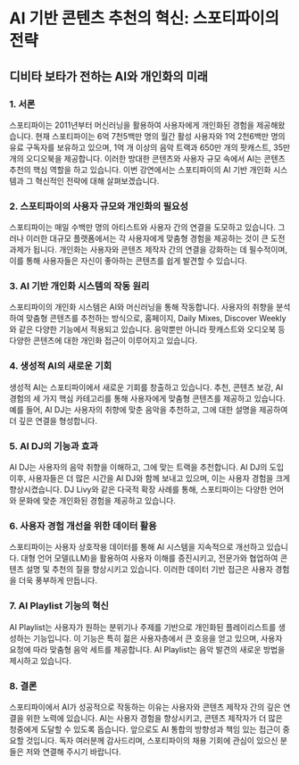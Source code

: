 # AI 기반 콘텐츠 추천의 혁신: 스포티파이의 전략
## 디비타 보타가 전하는 AI와 개인화의 미래

### 1. 서론
스포티파이는 2011년부터 머신러닝을 활용하여 사용자에게 개인화된 경험을 제공해왔습니다. 현재 스포티파이는 6억 7천5백만 명의 월간 활성 사용자와 1억 2천6백만 명의 유료 구독자를 보유하고 있으며, 1억 개 이상의 음악 트랙과 650만 개의 팟캐스트, 35만 개의 오디오북을 제공합니다. 이러한 방대한 콘텐츠와 사용자 규모 속에서 AI는 콘텐츠 추천의 핵심 역할을 하고 있습니다. 이번 강연에서는 스포티파이의 AI 기반 개인화 시스템과 그 혁신적인 전략에 대해 살펴보겠습니다.

### 2. 스포티파이의 사용자 규모와 개인화의 필요성
스포티파이는 매일 수백만 명의 아티스트와 사용자 간의 연결을 도모하고 있습니다. 그러나 이러한 대규모 플랫폼에서는 각 사용자에게 맞춤형 경험을 제공하는 것이 큰 도전 과제가 됩니다. 개인화는 사용자와 콘텐츠 제작자 간의 연결을 강화하는 데 필수적이며, 이를 통해 사용자들은 자신이 좋아하는 콘텐츠를 쉽게 발견할 수 있습니다.

### 3. AI 기반 개인화 시스템의 작동 원리
스포티파이의 개인화 시스템은 AI와 머신러닝을 통해 작동합니다. 사용자의 취향을 분석하여 맞춤형 콘텐츠를 추천하는 방식으로, 홈페이지, Daily Mixes, Discover Weekly와 같은 다양한 기능에서 적용되고 있습니다. 음악뿐만 아니라 팟캐스트와 오디오북 등 다양한 콘텐츠에 대한 개인화 접근이 이루어지고 있습니다.

### 4. 생성적 AI의 새로운 기회
생성적 AI는 스포티파이에서 새로운 기회를 창출하고 있습니다. 추천, 콘텐츠 보강, AI 경험의 세 가지 핵심 카테고리를 통해 사용자에게 맞춤형 콘텐츠를 제공하고 있습니다. 예를 들어, AI DJ는 사용자의 취향에 맞춘 음악을 추천하고, 그에 대한 설명을 제공하여 더 깊은 연결을 형성합니다.

### 5. AI DJ의 기능과 효과
AI DJ는 사용자의 음악 취향을 이해하고, 그에 맞는 트랙을 추천합니다. AI DJ의 도입 이후, 사용자들은 더 많은 시간을 AI DJ와 함께 보내고 있으며, 이는 사용자 경험을 크게 향상시켰습니다. DJ Livy와 같은 다국적 확장 사례를 통해, 스포티파이는 다양한 언어와 문화에 맞춘 개인화된 경험을 제공하고 있습니다.

### 6. 사용자 경험 개선을 위한 데이터 활용
스포티파이는 사용자 상호작용 데이터를 통해 AI 시스템을 지속적으로 개선하고 있습니다. 대형 언어 모델(LLM)을 활용하여 사용자 이해를 증진시키고, 전문가와 협업하여 콘텐츠 설명 및 추천의 질을 향상시키고 있습니다. 이러한 데이터 기반 접근은 사용자 경험을 더욱 풍부하게 만듭니다.

### 7. AI Playlist 기능의 혁신
AI Playlist는 사용자가 원하는 분위기나 주제를 기반으로 개인화된 플레이리스트를 생성하는 기능입니다. 이 기능은 특히 젊은 사용자층에서 큰 호응을 얻고 있으며, 사용자 요청에 따라 맞춤형 음악 세트를 제공합니다. AI Playlist는 음악 발견의 새로운 방법을 제시하고 있습니다.

### 8. 결론
스포티파이에서 AI가 성공적으로 작동하는 이유는 사용자와 콘텐츠 제작자 간의 깊은 연결을 위한 노력에 있습니다. AI는 사용자 경험을 향상시키고, 콘텐츠 제작자가 더 많은 청중에게 도달할 수 있도록 돕습니다. 앞으로도 AI 통합의 방향성과 책임 있는 접근이 중요할 것입니다. 독자 여러분께 감사드리며, 스포티파이의 채용 기회에 관심이 있으신 분들은 저와 연결해 주시기 바랍니다.
